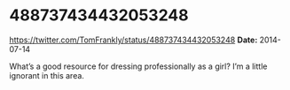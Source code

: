 # 488737434432053248
https://twitter.com/TomFrankly/status/488737434432053248
**Date:** 2014-07-14

What’s a good resource for dressing professionally as a girl? I’m a little ignorant in this area.
